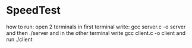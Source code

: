 # SpeedTest
how to run:
open 2 terminals
in first terminal write:
gcc server.c -o server
and then ./server
and in the other terminal write
gcc client.c -o client
and run ./client
